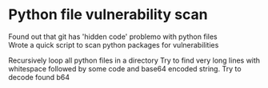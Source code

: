 
# Python file vulnerability scan

Found out that git has 'hidden code' problemo with python files\
Wrote a quick script to scan python packages for vulnerabilities

Recursively loop all python files in a directory
Try to find very long lines with whitespace followed by some code and base64 encoded string.
Try to decode found b64
